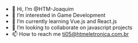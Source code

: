 - 👋 Hi, I’m @HTM-Joaquim
- 👀 I’m interested in Game Development
- 🌱 I’m currently learning Vue.js and React.js
- 💞️ I’m looking to collaborate on javascript projects
- 📫 How to reach me ti05@htmeletronica.com.br

<!---
HTM-Joaquim/HTM-Joaquim is a ✨ special ✨ repository because its `README.md` (this file) appears on your GitHub profile.
You can click the Preview link to take a look at your changes.
--->
